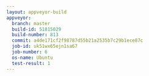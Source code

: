 ```yaml
---
layout: appveyor-build
appveyor:
  branch: master
  build-id: 51815029
  build-number: 813
  commit: a4de171cf2f98787d55b21a2535b7c29b1ece87c
  job-id: uk51wx65ejn1sa67
  job-number: 6
  os-name: Ubuntu
  test-result: 1
---
```

